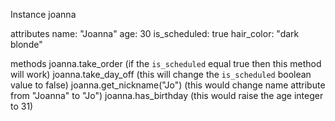 Instance joanna

attributes
name: "Joanna"
age: 30
is_scheduled: true
hair_color: "dark blonde"

methods
joanna.take_order (if the `is_scheduled` equal true then this method will work)
joanna.take_day_off (this will change the `is_scheduled` boolean value to false)
joanna.get_nickname("Jo") (this would change name attribute from "Joanna" to "Jo")
joanna.has_birthday (this would raise the age integer to 31)
